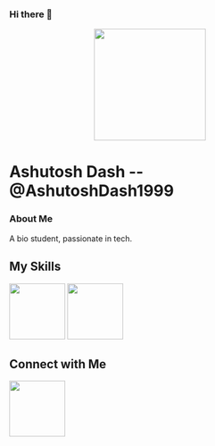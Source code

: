 ### Hi there 👋

<p align="center"><img src="https://i.pinimg.com/originals/54/5d/c7/545dc70147b6b8a300d33ef5cc51ca5a.jpg" height="200px"></p>

# Ashutosh Dash -- @AshutoshDash1999

### About Me
<p>A bio student, passionate in tech.</p>

## My Skills
<img src="https://www.python.org/static/community_logos/python-logo-master-v3-TM-flattened.png" height="100px"> <img src="https://www.freepnglogos.com/uploads/html5-logo-png/html5-logo-devextreme-multi-purpose-controls-html-javascript-3.png" height="100px">

## Connect with Me 
<a href="https://www.linkedin.com/in/ashutosh-dash-6a0a63169/"><img src="https://e7.pngegg.com/pngimages/323/768/png-clipart-linked-in-icon-linkedin-logo-icons-logos-emojis-tech-companies.png" height="100px"></a>

